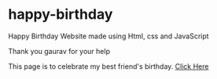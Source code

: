# happy-birthday
Happy Birthday Website made using Html, css and JavaScript

Thank you gaurav for your help

This page is to celebrate my best friend's birthday.
<a href="https://hb.bidibiu.fun/?name=bidibiu" target="blank">Click Here</a>
